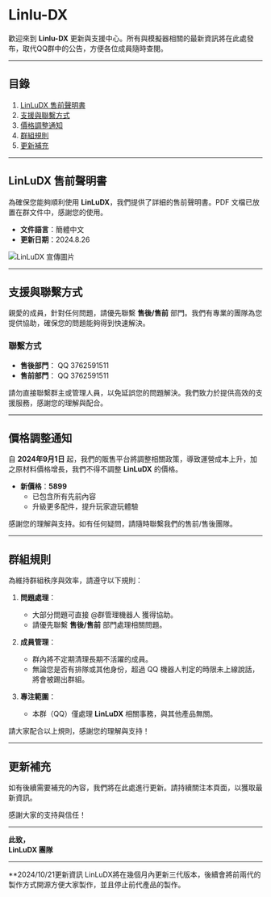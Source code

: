 # Linlu-DX

歡迎來到 **Linlu-DX** 更新與支援中心。所有與模擬器相關的最新資訊將在此處發布，取代QQ群中的公告，方便各位成員隨時查閱。

---

## 目錄

1. [LinLuDX 售前聲明書](#LinLuDX-售前聲明書)
2. [支援與聯繫方式](#支援與聯繫方式)
3. [價格調整通知](#價格調整通知)
4. [群組規則](#群組規則)
5. [更新補充](#更新補充)

---

## LinLuDX 售前聲明書

為確保您能夠順利使用 **LinLuDX**，我們提供了詳細的售前聲明書。PDF 文檔已放置在群文件中，感謝您的使用。

- **文件語言**：簡體中文
- **更新日期**：2024.8.26

![LinLuDX 宣傳圖片](https://github.com/user-attachments/assets/a889be0f-5f2a-480e-a7e2-00e6134dc2a6)

---

## 支援與聯繫方式

親愛的成員，針對任何問題，請優先聯繫 **售後/售前** 部門。我們有專業的團隊為您提供協助，確保您的問題能夠得到快速解決。

### 聯繫方式

- **售後部門**： QQ 3762591511
- **售前部門**： QQ 3762591511

請勿直接聯繫群主或管理人員，以免延誤您的問題解決。我們致力於提供高效的支援服務，感謝您的理解與配合。

---

## 價格調整通知

自 **2024年9月1日** 起，我們的販售平台將調整相關政策，導致運營成本上升，加之原材料價格增長，我們不得不調整 **LinLuDX** 的價格。

- **新價格**：**5899**
  - 已包含所有先前內容
  - 升級更多配件，提升玩家遊玩體驗

感謝您的理解與支持。如有任何疑問，請隨時聯繫我們的售前/售後團隊。

---

## 群組規則

為維持群組秩序與效率，請遵守以下規則：

1. **問題處理**：
   - 大部分問題可直接 @群管理機器人 獲得協助。
   - 請優先聯繫 **售後/售前** 部門處理相關問題。

2. **成員管理**：
   - 群內將不定期清理長期不活躍的成員。
   - 無論您是否有排隊或其他身份，超過 QQ 機器人判定的時限未上線說話，將會被踢出群組。

3. **專注範圍**：
   - 本群（QQ）僅處理 **LinLuDX** 相關事務，與其他產品無關。

請大家配合以上規則，感謝您的理解與支持！

---

## 更新補充

如有後續需要補充的內容，我們將在此處進行更新。請持續關注本頁面，以獲取最新資訊。

感謝大家的支持與信任！

---

**此致，  
LinLuDX 團隊**

---

**2024/10/21更新資訊
LinLuDX將在幾個月內更新三代版本，後續會將前兩代的製作方式開源方便大家製作，並且停止前代產品的製作。
